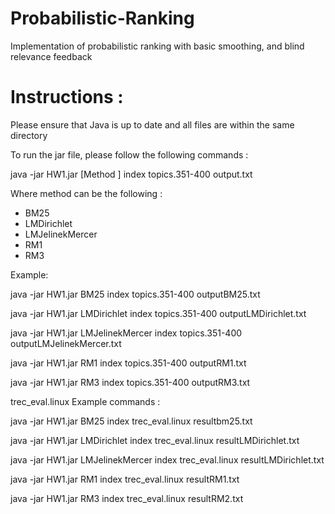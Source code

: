 # Probabilistic-Ranking
Implementation of  probabilistic ranking with basic smoothing, and blind relevance feedback

# Instructions :

Please ensure that Java is up to date and all files are within the same directory 


To run the jar file, please follow the following commands : 

java -jar HW1.jar [Method ]  index topics.351-400 output.txt

Where method can be the following : 
- BM25
- LMDirichlet
- LMJelinekMercer
- RM1
- RM3


Example: 

java -jar HW1.jar BM25  index topics.351-400 outputBM25.txt 

java -jar HW1.jar LMDirichlet index topics.351-400 outputLMDirichlet.txt 

java -jar HW1.jar LMJelinekMercer index topics.351-400 outputLMJelinekMercer.txt

java -jar HW1.jar RM1 index topics.351-400 outputRM1.txt

java -jar HW1.jar RM3 index topics.351-400 outputRM3.txt


trec_eval.linux Example commands : 

java -jar HW1.jar BM25  index trec_eval.linux resultbm25.txt

java -jar HW1.jar LMDirichlet index trec_eval.linux resultLMDirichlet.txt

java -jar HW1.jar LMJelinekMercer index trec_eval.linux resultLMDirichlet.txt

java -jar HW1.jar RM1 index trec_eval.linux resultRM1.txt

java -jar HW1.jar RM3 index trec_eval.linux resultRM2.txt












